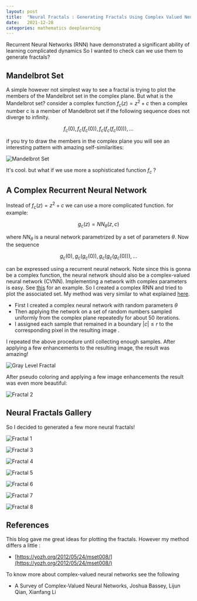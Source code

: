 ```yaml
---
layout: post
title:  "Neural Fractals : Generating Fractals Using Complex Valued Neural Networks"
date:   2021-12-28
categories: mathematics deeplearning
---
```

<script type="text/x-mathjax-config">
MathJax.Hub.Config({
  tex2jax: {
    inlineMath: [['$','$'], ['\\(','\\)']],
    processEscapes: true
  }
});
</script>
<script src="https://cdnjs.cloudflare.com/ajax/libs/mathjax/2.7.0/MathJax.js?config=TeX-AMS-MML_HTMLorMML" type="text/javascript"></script>
Recurrent Neural Networks (RNN) have demonstrated a significant ability of learning complicated dynamics So I wanted to check can we use them to generate fractals?   
## Mandelbrot Set
A simple however not simplest way to see a fractal is trying to plot the members of the Mandelbrot set in the complex plane. But what is the Mandelbrot set? consider a complex function $f_c(z) = z^2 + c$ then a complex number c is a member of Mandelbrot set if the following sequence does not diverge to infinity.  
  
$$ f_c(0), f_c(f_c(0)), f_c(f_c(f_c(0))), ... $$  
  
if you try to draw the members in the complex plane you will see an interesting pattern with amazing self-similarities:  
  
![Mandelbrot Set](/assets/img/fractals/mandelbrot.jpg)  
  
It's cool. but what if we use more a sophisticated function $f_c$ ?
## A Complex Recurrent Neural Network
Instead of $f_c(z) = z^2 + c$ we can use a more complicated function. for example:  
  
$$g_c(z) = NN_{\theta}(z, c)$$
   
where $NN_{\theta}$ is a neural network parametrized by a set of parameters $\theta$. Now the sequence  

$$g_c(0), g_c(g_c(0)), g_c(g_c(g_c(0))), ...$$  
  
can be expressed using a recurrent neural network. Note since this is gonna be a complex function, the neural network should also be a complex-valued neural network (CVNN). Implementing a network with complex parameters is easy. See [this](https://www.linkedin.com/posts/amirabbas-asadi_pytorch-deeplearning-neuralnetworks-activity-6879646507478331392-Aeky) for an example. So I created a complex RNN and tried to plot the associated set. My method was very similar to what explained [here](https://yozh.org/2012/05/24/mset008/).
- First I created a complex neural network with random parameters $\theta$
- Then applying the network on a set of random numbers sampled uniformly from the complex plane repeatedly for about 50 iterations.
- I assigned each sample that remained in a boundary $|c| \le r$ to the corresponding pixel in the resulting image
.
  
I repeated the above procedure until collecting enough samples. After applying a few enhancements to the resulting image, the result was amazing!  
  
![Gray Level Fractal](/assets/img/fractals/bw.png)
  
After pseudo coloring and applying a few image enhancements the result was even more beautiful:  

![Fractal 2](/assets/img/fractals/2.png)

## Neural Fractals Gallery
So I decided to generated a few more neural fractals!

![Fractal 1](/assets/img/fractals/1.png)  

![Fractal 3](/assets/img/fractals/3.png)  

![Fractal 4](/assets/img/fractals/4.png)  

![Fractal 5](/assets/img/fractals/5.png)  

![Fractal 6](/assets/img/fractals/6.png)  

![Fractal 7](/assets/img/fractals/7.png)  

![Fractal 8](/assets/img/fractals/8.png)  

## References
This blog gave me great ideas for plotting the fractals. However my method differs a little :
- [https://yozh.org/2012/05/24/mset008/](https://yozh.org/2012/05/24/mset008/)  
    
To know more about complex-valued neural networks see the following  
  
- A Survey of Complex-Valued Neural Networks, Joshua Bassey, Lijun Qian, Xianfang Li